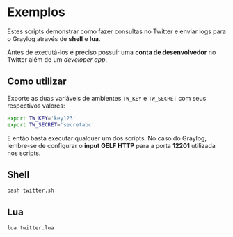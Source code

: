 # Exemplos

Estes scripts demonstrar como fazer consultas no Twitter e enviar logs para o Graylog através de **shell** e **lua**.

Antes de executá-los é preciso possuír uma **conta de desenvolvedor** no Twitter além de um *developer app*.

## Como utilizar

Exporte as duas variáveis de ambientes `TW_KEY` e `TW_SECRET` com seus respectivos valores:

```bash
export TW_KEY='key123'
export TW_SECRET='secretabc'
```

E então basta executar qualquer um dos scripts. No caso do Graylog, lembre-se de configurar o **input GELF HTTP** para a porta **12201** utilizada nos scripts. 

## Shell

	bash twitter.sh

## Lua

	lua twitter.lua
